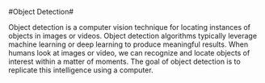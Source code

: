 #Object Detection#

Object detection is a computer vision technique for locating instances of objects in images or videos. Object detection algorithms typically leverage machine learning or deep learning to produce meaningful results. When humans look at images or video, we can recognize and locate objects of interest within a matter of moments. The goal of object detection is to replicate this intelligence using a computer.
